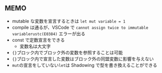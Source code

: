 ## MEMO

- mutable な変数を宣言するときは `let mut variable = 1`
- compile は通るが、VSCode で `cannot assign twice to immutable variablerustc(E0384)` エラーが出る
- const で定数宣言をできる
  - 変数名は大文字
- `{}`ブロック内でブロック外の変数を参照することは可能
- `{}`ブロック内で宣言した変数はブロック外の同盟変数に影響を与えない
- `mut`の宣言をしていない`let`は Shadowing で型を書き換えることができる
